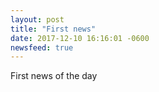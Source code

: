 ```yaml
---
layout: post
title: "First news"
date: 2017-12-10 16:16:01 -0600
newsfeed: true
---
```



First news of the day